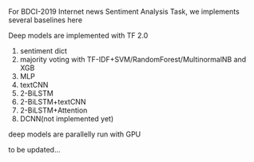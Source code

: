 For BDCI-2019 Internet news Sentiment Analysis Task, we implements several baselines here

Deep models are implemented with TF 2.0

1. sentiment dict
2. majority voting with TF-IDF+SVM/RandomForest/MultinormalNB and XGB
3. MLP
4. textCNN
5. 2-BiLSTM
6. 2-BiLSTM+textCNN
7. 2-BiLSTM+Attention
8. DCNN(not implemented yet)

deep models are parallelly run with GPU

to be updated...